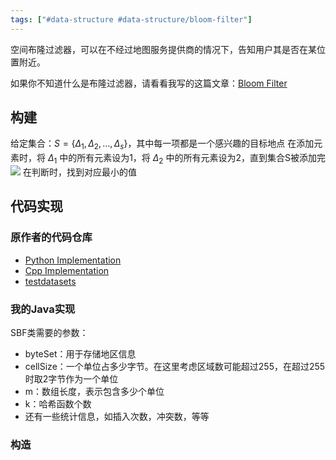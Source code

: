 ```yaml
---
tags: ["#data-structure #data-structure/bloom-filter"]
---
```


空间布隆过滤器，可以在不经过地图服务提供商的情况下，告知用户其是否在某位置附近。

如果你不知道什么是布隆过滤器，请看看我写的这篇文章：[Bloom Filter](Bloom%20Filter.md)

## 构建

给定集合：$S=\left\{\Delta_{1}, \Delta_{2}, \ldots, \Delta_{s}\right\}$，其中每一项都是一个感兴趣的目标地点
在添加元素时，将 $\Delta_{1}$ 中的所有元素设为1，将 $\Delta_{2}$ 中的所有元素设为2，直到集合S被添加完
![](https://pic-1257412153.cos.ap-nanjing.myqcloud.com/images/images/2022/11/15/20221115154352-93acd9.png)
在判断时，找到对应最小的值

## 代码实现

### 原作者的代码仓库

- [Python Implementation](https://github.com/spatialbloomfilter/libSBF-python)
- [Cpp Implementation](https://github.com/spatialbloomfilter/libSBF-cpp)
- [testdatasets](https://github.com/spatialbloomfilter/libSBF-testdatasets)

### 我的Java实现

SBF类需要的参数：
- byteSet：用于存储地区信息
- cellSize：一个单位占多少字节。在这里考虑区域数可能超过255，在超过255时取2字节作为一个单位
- m：数组长度，表示包含多少个单位
- k：哈希函数个数
- 还有一些统计信息，如插入次数，冲突数，等等

### 构造
